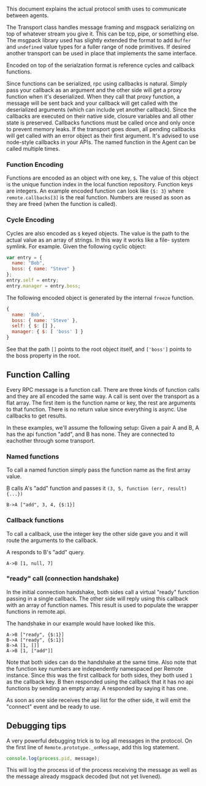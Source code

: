 This document explains the actual protocol smith uses to communicate between
agents.

The Transport class handles message framing and msgpack serializing on top of
whatever stream you give it.  This can be tcp, pipe, or something else.  The
msgpack library used has slightly extended the format to add `Buffer` and
`undefined` value types for a fuller range of node primitives.  If desired
another transport can be used in place that implements the same interface.

Encoded on top of the serialzation format is reference cycles and callback
functions.

Since functions can be serialized, rpc using callbacks is natural.  Simply
pass your callback as an argument and the other side will get a proxy function
when it's deserialized.  When they call that proxy function, a message will be
sent back and your callback will get called with the deserialized arguments
(which can include yet another callback).  Since the callbacks are executed on
their native side, closure variables and all other state is preserved.
Callbacks functions must be called once and only once to prevent memory leaks.
If the transport goes down, all pending callbacks will get called with an
error object as their first argument.  It's advised to use node-style
callbacks in your APIs.  The named function in the Agent can be called
multiple times.

### Function Encoding

Functions are encoded as an object with one key, `$`.  The value of this object is the
unique function index in the local function repository.  Function keys are
integers. An example encoded function can look like `{$: 3}` where
`remote.callbacks[3]` is the real function.  Numbers are reused as soon as
they are freed (when the function is called).

### Cycle Encoding

Cycles are also encoded as `$` keyed objects.  The value is the path to
the actual value as an array of strings.  In this way it works like a file-
system symlink.  For example.  Given the following cyclic object:

```js
var entry = {
  name: "Bob",
  boss: { name: "Steve" }
};
entry.self = entry;
entry.manager = entry.boss;
```

The following encoded object is generated by the internal `freeze` function.

```js
{
  name: 'Bob',
  boss: { name: 'Steve' },
  self: { $: [] },
  manager: { $: [ 'boss' ] }
}
```

See that the path `[]` points to the root object itself, and `['boss']` points to
the boss property in the root.

## Function Calling

Every RPC message is a function call.  There are three kinds of function calls
and they are all encoded the same way.  A call is sent over the transport as a flat array.  The first item is the function name or key, the rest are arguments to that function.  There is no return value since everything is async.  Use callbacks to get results.

In these examples, we'll assume the following setup: Given a pair A and B, A has the api function "add", and B has none.  They are connected to eachother through some transport.

### Named functions

To call a named function simply pass the function name as the first array value.

B calls A's "add" function and passes it `(3, 5, function (err, result) {...})`

```
B->A ["add", 3, 4, {$:1}]
```

### Callback functions

To call a callback, use the integer key the other side gave you and it will route the arguments to the callback.

A responds to B's "add" query.

```
A->B [1, null, 7]
```

### "ready" call (connection handshake)

In the initial connection handshake, both sides call a virtual "ready" function passing in a single callback.  The other side will reply using this callback with an array of function names.  This result is used to populate the wrapper functions in remote.api.

The handshake in our example would have looked like this.

```
A->B ["ready", {$:1}]
B->A ["ready", {$:1}]
B->A [1, []]
A->B [1, ["add"]]
```

Note that both sides can do the handshake at the same time.  Also note that the function key numbers are independently namespaced per Remote instance.  Since this was the first callback for both sides, they both used `1` as the callback key.  B then responded using the callback that it has no api functions by sending an empty array.  A responded by saying it has one.

As soon as one side receives the api list for the other side, it will emit the "connect" event and be ready to use.

## Debugging tips

A very powerful debugging trick is to log all messages in the protocol.  On the first line of `Remote.prototype._onMessage`, add this log statement.

```js
console.log(process.pid, message);
```

This will log the process id of the process receiving the message as well as the message already msgpack decoded (but not yet livened).
